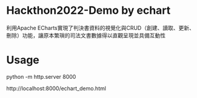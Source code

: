 # Hackthon2022-Demo by echart
利用Apache ECharts實現了判決書資料的視覺化與CRUD（創建、讀取、更新、刪除）功能，讓原本繁瑣的司法文書數據得以直觀呈現並具備互動性

# Usage
python -m http.server 8000

http://localhost:8000/echart_demo.html
